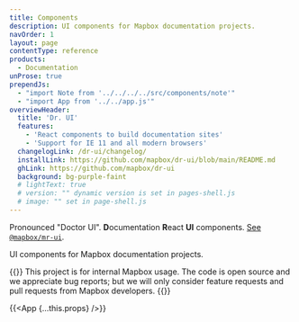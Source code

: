 ```yaml
---
title: Components
description: UI components for Mapbox documentation projects.
navOrder: 1
layout: page
contentType: reference
products:
  - Documentation
unProse: true
prependJs:
  - "import Note from '../../../../src/components/note'"
  - "import App from '../../app.js'"
overviewHeader:
  title: 'Dr. UI'
  features:
    - 'React components to build documentation sites'
    - 'Support for IE 11 and all modern browsers'
  changelogLink: /dr-ui/changelog/
  installLink: https://github.com/mapbox/dr-ui/blob/main/README.md
  ghLink: https://github.com/mapbox/dr-ui
  background: bg-purple-faint
  # lightText: true
  # version: "" dynamic version is set in pages-shell.js
  # image: "" set in page-shell.js
---
```


Pronounced "Doctor UI". **D**ocumentation **R**eact **UI** components. [See `@mapbox/mr-ui`](https://mapbox.github.io/mr-ui/).

UI components for Mapbox documentation projects.

{{<Note>}}
This project is for internal Mapbox usage. The code is open source and we appreciate bug reports; but we will only consider feature requests and pull requests from Mapbox developers.
{{</Note>}}

{{<App {...this.props} />}}
